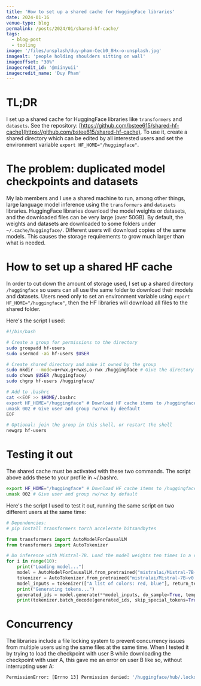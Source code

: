 ```yaml
---
title: 'How to set up a shared cache for HuggingFace libraries'
date: 2024-01-16
venue-type: blog
permalink: /posts/2024/01/shared-hf-cache/
tags:
  - blog-post
  - tooling
image: '/files/unsplash/duy-pham-Cecb0_8Hx-o-unsplash.jpg'
imagealt: 'people holding shoulders sitting on wall'
imageoffset: "30%"
imagecredit_id: '@miinyuii'
imagecredit_name: 'Duy Pham'
---
```


# TL;DR
I set up a shared cache for HuggingFace libraries like `transformers` and `datasets`.
See the repository: [https://github.com/bstee615/shared-hf-cache](https://github.com/bstee615/shared-hf-cache).
To use it, create a shared directory which can be edited by all interested users and set the environment variable `export HF_HOME="/huggingface"`.

# The problem: duplicated model checkpoints and datasets

My lab members and I use a shared machine to run, among other things, large language model inference using the `transformers` and `datasets` libraries. HuggingFace libraries download the model weights or datasets, and the downloaded files can be very large (over 50GB).
By default, the weights and datasets are downloaded to some folders under `~/.cache/huggingface/`. Different users will download copies of the same models. This causes the storage requirements to grow much larger than what is needed.

# How to set up a shared HF cache

In order to cut down the amount of storage used, I set up a shared directory `/huggingface` so users can all use the same folder to download their models and datasets. Users need only to set an environment variable using `export HF_HOME="/huggingface"`, then the HF libraries will download all files to the shared folder.

Here's the script I used:

```bash
#!/bin/bash

# Create a group for permissions to the directory
sudo groupadd hf-users
sudo usermod -aG hf-users $USER

# Create shared directory and make it owned by the group
sudo mkdir --mode=u+rwx,g+rwxs,o-rwx /huggingface # Give the directory rwx for user and group, and make files the directory inherit these permissions
sudo chown $USER /huggingface/
sudo chgrp hf-users /huggingface/

# Add to .bashrc
cat <<EOF >> $HOME/.bashrc
export HF_HOME="/huggingface" # Download HF cache items to /huggingface
umask 002 # Give user and group rw/rwx by deefault
EOF

# Optional: join the group in this shell, or restart the shell
newgrp hf-users
```

# Testing it out

The shared cache must be activated with these two commands. The script above adds these to your profile in ~/.bashrc.

```bash
export HF_HOME="/huggingface" # Download HF cache items to /huggingface
umask 002 # Give user and group rw/rwx by default
```

Here's the script I used to test it out, running the same script on two different users at the same time:

```python
# Dependencies:
# pip install transformers torch accelerate bitsandbytes

from transformers import AutoModelForCausalLM
from transformers import AutoTokenizer

# Do inference with Mistral-7B. Load the model weights ten times in a row to simulate loading the weights at the same time as another user.
for i in range(10):
    print("Loading model...")
    model = AutoModelForCausalLM.from_pretrained("mistralai/Mistral-7B-v0.1", device_map="auto", load_in_4bit=True)
    tokenizer = AutoTokenizer.from_pretrained("mistralai/Mistral-7B-v0.1", padding_side="left")
    model_inputs = tokenizer(["A list of colors: red, blue"], return_tensors="pt").to("cuda")
    print("Generating tokens...")
    generated_ids = model.generate(**model_inputs, do_sample=True, temperature=1.0, max_new_tokens=10)
    print(tokenizer.batch_decode(generated_ids, skip_special_tokens=True)[0])
```

# Concurrency

The libraries include a file locking system to prevent concurrency issues from multiple users using the same files at the same time. When I tested it by trying to load the checkpoint with user B while downloading the checkpoint with user A, this gave me an error on user B like so, without interrupting user A:

```bash
PermissionError: [Errno 13] Permission denied: '/huggingface/hub/.locks/models--mistralai--Mistral-7B-v0.1/9742cb4764964155b7a5f35eefad651f590006091ddeb536863d6c5865cca1b9.lock
```

